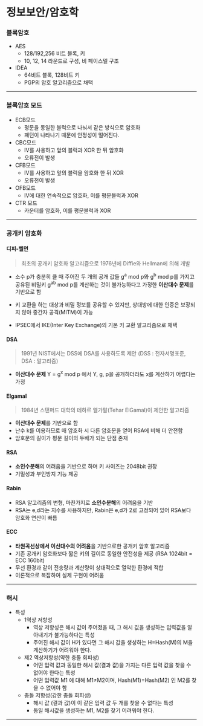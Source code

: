 # 정보보안/암호학



### 블록암호

* AES
  * 128/192,256 비트 블록, 키
  * 10, 12, 14 라운드로 구성, 비 페이스텔 구조
* IDEA
  * 64비트 블록, 128비트 키
  * PGP의 암호 알고리즘으로 채택

---

### 블록암호 모드

* ECB모드
  * 평문을 동일한 블럭으로 나눠서 같은 방식으로 암호화
  * 패턴이 나타나기 때문에 안정성이 떨어진다.
* CBC모드
  * IV를 사용하고 앞의 블럭과 XOR 한 뒤 암호화
  * 오류전이 발생
* CFB모드
  * IV를 사용하고 앞의 블럭을 암호화 한 뒤 XOR
  * 오류전이 발생
* OFB모드
  * IV에 대한 연속적으로 암호화, 이를 평문블럭과 XOR
* CTR 모드
  * 카운터를 암호화, 이를 평문블럭과 XOR

---

### 공개키 암호화

#### 디피-헬먼

> 최초의 공개키 암호화 알고리즘으로 1976년에 Diffie와 Hellman에 의해 개발

* 소수 p가 충분히 클 때 주어진 두 개의 공개 값들 g<sup>a</sup> mod p와 g<sup>b</sup> mod p를 가지고 공유된 비밀키 g<sup>ab</sup> mod p를 계산하는 것이 불가능하다고 가정한 **이산대수 문제**를 기반으로 함

* 키 교환을 하는 대상과 비밀 정보를 공유할 수 있지만, 상대방에 대한 인증은 보장되지 않아 중간자 공격(MITM)이 가능
* IPSEC에서 IKE(Inter Key Exchange)의 기본 키 교환 알고리즘으로 채택

#### DSA

> 1991년 NIST에서는 DSS에 DSA를 사용하도록 제안 (DSS : 전자서명표준, DSA : 알고리즘)

* **이산대수 문제** Y = g<sup>x</sup> mod p 에서 Y, g, p을 공개하더라도 x를 계산하기 어렵다는 가정

#### Elgamal

> 1984년 스탠퍼드 대학의 테하르 엘가말(Tehar ElGamal)이 제안한 알고리즘

* **이산대수 문제**를 기반으로 함
* 난수 k를 이용하므로 매 암호화 시 다른 암호문을 얻어 RSA에 비해 더 안전함
* 암호문의 길이가 평문 길이의 두배가 되는 단점 존재

#### RSA

* **소인수분해**의 어려움을 기반으로 하며 키 사이즈는 2048bit 권장
* 기밀성과 부인방지 기능 제공

#### Rabin

* RSA 알고리즘의 변형, 마찬가지로 **소인수분해**의 어려움을 기반
* RSA는 e,d라는 지수를 사용하지만, Rabin은 e,d가 2로 고정되어 있어 RSA보다 암호화 연산이 빠름

#### ECC

* **타원곡선상에서 이산대수의 어려움**을 기반으로한 공개키 암호 알고리즘
* 기존 공개키 암호화보다 짧은 키의 길이로 동일한 안전성을 제공 (RSA 1024bit = ECC 160bit)
* 무선 환경과 같이 전송량과 계산량이 상대적으로 열악한 환경에 적합
* 이론적으로 복잡하여 실제 구현이 어려움

___

### 해시

* 특성
  * 1역상 저항성
    * 역상 저항성은 해시 값이 주어졌을 때, 그 해시 값을 생성하는 입력값을 알아내기가 불가능하다는 특성
    * 주어진 해시 값이 H가 있다면 그 해시 값을 생성하는 H=Hash(M)의 M을 계산하기가 어려워야 한다.
  * 제2 역상저항성(약한 충돌 회피성)
    * 어떤 입력 값과 동일한 해시 값(결과 값)을 가지는 다른 입력 값을 찾을 수 없어야 한다는 특성
    * 어떤 입력값 M1 에 대해 M1≠M2이며, Hash(M1)=Hash(M2) 인 M2를 찾을 수 없어야 함
  * 충돌 저항성(강한 충돌 회피성)
    * 해시 값 (결과 값)이 이 같은 입력 값 두 개를 찾을 수 없다는 특성
    * 동일 해시값을 생성하는 M1, M2를 찾기 어려워야 한다.

---



